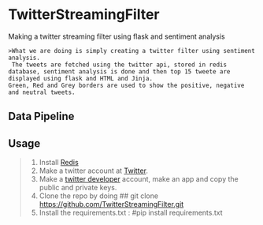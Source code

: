 # TwitterStreamingFilter
Making a twitter streaming filter using flask and sentiment analysis
```
>What we are doing is simply creating a twitter filter using sentiment analysis.
 The tweets are fetched using the twitter api, stored in redis database, sentiment analysis is done and then top 15 tweete are displayed using flask and HTML and Jinja.
Green, Red and Grey borders are used to show the positive, negative and neutral tweets. 
```

## Data Pipeline



## Usage

>1. Install [Redis](https://redis.io/)
>2. Make a twitter account at [Twitter](https://twitter.com/home).
>3. Make a [twitter developer](developer.twitter.com) account, make an app and copy the public and private keys.
>4. Clone the repo by doing ## git clone https://github.com/TwitterStreamingFilter.git
>5. Install the requirements.txt : #pip install requirements.txt
 


